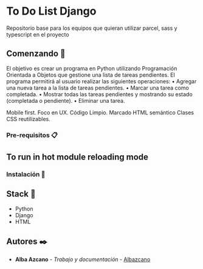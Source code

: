 # To Do List Django

Repositorio base para los equipos que quieran utilizar parcel, sass y typescript en el proyecto

## Comenzando 🚀

El objetivo es crear un programa en Python utilizando Programación Orientada a Objetos que gestione una lista de tareas pendientes. El programa permitirá al usuario realizar las siguientes operaciones:
• Agregar una nueva tarea a la lista de tareas pendientes.
• Marcar una tarea como completada.
• Mostrar todas las tareas pendientes y mostrando su estado (completada o pendiente).
• Eliminar una tarea.

Mobile first.
Foco en UX.
Código Limpio.
Marcado HTML semántico
Clases CSS reutilizables.

### Pre-requisitos 📋

## To run in hot module reloading mode

### Instalación 🔧


## Stack 📌

- Python
- Django
- HTML

## Autores ✒️

* **Alba Azcano** - *Trabajo y documentación* - [Albazcano](https://github.com/Albazcano)

